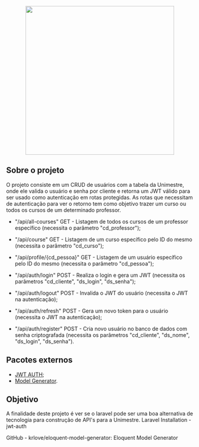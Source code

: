 <p align="center"><a href="https://laravel.com" target="_blank"><img src="https://raw.githubusercontent.com/laravel/art/master/logo-lockup/5%20SVG/2%20CMYK/1%20Full%20Color/laravel-logolockup-cmyk-red.svg" width="400"></a></p>

## Sobre o projeto

O projeto consiste em um CRUD de usuários com a tabela da Unimestre, onde ele valida o usuário e senha por cliente e retorna um JWT válido para ser usado como autenticação em rotas protegidas. As rotas que necessitam de autenticação para ver o retorno tem como objetivo trazer um curso ou todos os cursos de um determinado professor.

- "/api/all-courses" GET - Listagem de todos os cursos de um professor específico (necessita o parâmetro "cd_professor");
- "/api/course" GET - Listagem de um curso específico pelo ID do mesmo (necessita o parâmetro "cd_curso");
- "/api/profile/{cd_pessoa}" GET - Listagem de um usuário específico pelo ID do mesmo (necessita o parâmetro "cd_pessoa");

- "/api/auth/login" POST - Realiza o login e gera um JWT (necessita os parâmetros "cd_cliente", "ds_login", "ds_senha");
- "/api/auth/logout" POST - Invalida o JWT do usuário (necessita o JWT na autenticação);
- "/api/auth/refresh" POST - Gera um novo token para o usuário (necessita o JWT na autenticação);
- "/api/auth/register" POST - Cria novo usuário no banco de dados com senha criptografada (necessita os parâmetros "cd_cliente", "ds_nome", "ds_login", "ds_senha").

## Pacotes externos
- [JWT AUTH](https://jwt-auth.readthedocs.io/en/develop/laravel-installation/);
- [Model Generator](https://github.com/krlove/eloquent-model-generator).

## Objetivo

A finalidade deste projeto é ver se o laravel pode ser uma boa alternativa de tecnologia para construção de API's para a Unimestre.
Laravel Installation - jwt-auth 

GitHub - krlove/eloquent-model-generator: Eloquent Model Generator 
